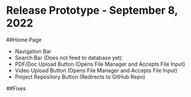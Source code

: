 # Release Prototype - September 8, 2022

##Home Page

+ Navigation Bar
+ Search Bar (Does not feed to database yet)
+ PDF/Doc Upload Button (Opens File Manager and Accepts File Input)
+ Video Upload Button (Opens File Manager and Accepts File Input)
+ Project Repository Button (Redirects to GitHub Repo)

##Fixes

